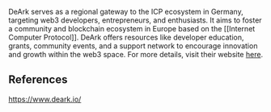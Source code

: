 DeArk serves as a regional gateway to the ICP ecosystem in Germany, targeting web3 developers, entrepreneurs, and enthusiasts. It aims to foster a community and blockchain ecosystem in Europe based on the [[Internet Computer Protocol]]. DeArk offers resources like developer education, grants, community events, and a support network to encourage innovation and growth within the web3 space. For more details, visit their website [here](https://www.deark.io/).

## References
https://www.deark.io/